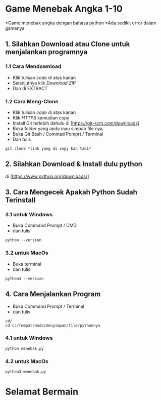 # Game Menebak Angka 1-10
*Game menebak angka dengan bahasa python
*Ada sedikit error dalam gamenya

## 1. Silahkan Download atau Clone untuk menjalankan programnya

### 1.1 Cara Mendownload
- Klik tulisan *code* di atas kanan
- Selanjutnya klik *Download ZIP*
- Dan di EXTRACT

### 1.2 Cara Meng-Clone
- Klik tulisan *code* di atas kanan
- Klik *HTTPS* kemudian copy
- Install Git terlebih dahulu di [https://git-scm.com/downloads]
- Buka folder yang anda mau simpan file nya
- Buka Git Bash / Commad Pomprt / Terminal
- Dan tulis
``` git bash
git clone *link yang di copy kan tadi*
```

## 2. Silahkan Download & Install dulu python 
di [https://www.python.org/downloads/]

## 3. Cara Mengecek Apakah Python Sudah Terinstall 

###  3.1 untuk Windows
- Buka Command Prompt / CMD
- dan tulis 
```
python --version
```

### 3.2 untuk MacOs
- Buka terminal
- dan tulis 
```
python3 --version
```

## 4. Cara Menjalankan Program
- Buka Command Prompt / Terminal
- dan tulis 
```
cd/ 
cd c:/tempat/anda/menyimpan/file/pythonnya
 ```
 
### 4.1 untuk Windows
```
python menebak.py
```

### 4.2 untuk MacOs
```
python3 menebak.py
```

# Selamat Bermain
